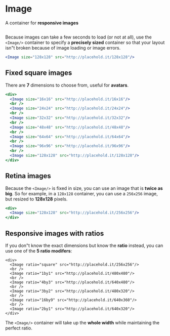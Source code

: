 # Image
A container for **responsive images**

```props
```

Because images can take a few seconds to load (or not at all), use the `<Image/>` container to specify a **precisely sized** container so that your layout isn"t broken because of image loading or image errors.

```jsx
<Image size="128x128" src="http://placehold.it/128x128"/>
```

## Fixed square images

There are **7** dimensions to choose from, useful for **avatars**.

```jsx
<div>
  <Image size="16x16" src="http://placehold.it/16x16"/>
  <br />
  <Image size="24x24" src="http://placehold.it/24x24"/>
  <br />
  <Image size="32x32" src="http://placehold.it/32x32"/>
  <br />
  <Image size="48x48" src="http://placehold.it/48x48"/>
  <br />
  <Image size="64x64" src="http://placehold.it/64x64"/>
  <br />
  <Image size="96x96" src="http://placehold.it/96x96"/>
  <br />
  <Image size="128x128" src="http://placehold.it/128x128"/>
</div>
```

## Retina images

Because the `<Image/>` is fixed in size, you can use an image that is **twice as big**. So for example, in a `128x128` container, you can use a `256x256` image, but resized to **128x128** pixels.

```jsx
<div>
  <Image size="128x128" src="http://placehold.it/256x256"/>
</div>
```

## Responsive images with ratios

If you don"t know the exact dimensions but know the **ratio** instead, you can use one of the **5 ratio modifers**:

```jsx|span-4
<div>
  <Image ratio="square" src="http://placehold.it/256x256"/>
  <br />
  <Image ratio="1by1" src="http://placehold.it/480x480"/>
  <br />
  <Image ratio="4by3" src="http://placehold.it/640x480"/>
  <br />
  <Image ratio="3by2" src="http://placehold.it/480x320"/>
  <br />
  <Image ratio="16by9" src="http://placehold.it/640x360"/>
  <br />
  <Image ratio="2by1" src="http://placehold.it/640x320"/>
</div>
```

The `<Image/>` container will take up the **whole width** while maintaining the perfect ratio.
